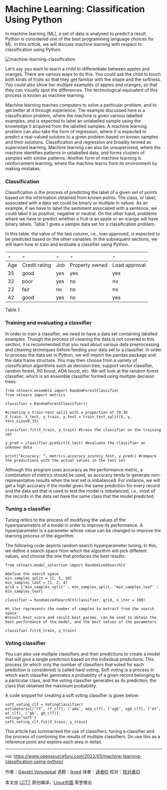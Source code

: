 [#]: subject: "Machine Learning: Classification Using Python"
[#]: via: "https://www.opensourceforu.com/2022/05/machine-learning-classification-using-python/"
[#]: author: "Gayatri Venugopal https://www.opensourceforu.com/author/gayatri-venugopal/"
[#]: collector: "lkxed"
[#]: translator: " "
[#]: reviewer: " "
[#]: publisher: " "
[#]: url: " "

Machine Learning: Classification Using Python
======
In machine learning (ML), a set of data is analysed to predict a result. Python is considered one of the best programming language choices for ML. In this article, we will discuss machine learning with respect to classification using Python.

![machine-learning-classification][1]

Let’s say you want to teach a child to differentiate between apples and oranges. There are various ways to do this. You could ask the child to touch both kinds of fruits so that they get familiar with the shape and the softness. You could also show her multiple examples of apples and oranges, so that they can visually spot the differences. The technological equivalent of this process is known as machine learning.

Machine learning teaches computers to solve a particular problem, and to get better at it through experience. The example discussed here is a classification problem, where the machine is given various labelled examples, and is expected to label an unlabelled sample using the knowledge it acquired from the labelled samples. A machine learning problem can also take the form of regression, where it is expected to predict a real-valued solution to a given problem based on known samples and their solutions. Classification and regression are broadly termed as supervised learning. Machine learning can also be unsupervised, where the machine identifies patterns in unlabelled data, and forms clusters of samples with similar patterns. Another form of machine learning is reinforcement learning, where the machine learns from its environment by making mistakes.

### Classification

Classification is the process of predicting the label of a given set of points based on the information obtained from known points. The class, or label, associated with a data set could be binary or multiple in nature. As an example, if we have to label the sentiment associated with a sentence, we could label it as positive, negative or neutral. On the other hand, problems where we have to predict whether a fruit is an apple or an orange will have binary labels. Table 1 gives a sample data set for a classification problem.

In this table, the value of the last column, i.e., loan approved, is expected to be predicted based on the other variables. In the subsequent sections, we will learn how to train and evaluate a classifier using Python.

| - | - | - | - | - |
| :- | :- | :- | :- | :- |
| Age | Credit rating | Job | Property owned | Load approval | 
| 35 | good | yes | yes | yes | 
| 32 | poor | yes | no | no | 
| 22 | fair | no | no | no | 
| 42 | good | yes | no | yes |

Table 1

### Training and evaluating a classifier

In order to train a classifier, we need to have a data set containing labelled examples. Though the process of cleaning the data is not covered in this section, it is recommended that you read about various data preprocessing and cleaning techniques before feeding your data set to a classifier. In order to process the data set in Python, we will import the pandas package and the data frame structure. You may then choose from a variety of classification algorithms such as decision tree, support vector classifier, random forest, XG boost, ADA boost, etc. We will look at the random forest classifier, which is an ensemble classifier formed using multiple decision trees.

```
from sklearn.ensemble import RandomForestClassifier
from sklearn import metrics

classifier = RandomForestClassifier()

#creating a train-test split with a proportion of 70:30
X_train, X_test, y_train, y_test = train_test_split(X, y, test_size=0.33)

classifier.fit(X_train, y_train) #train the classifier on the training set

y_pred = classifier.predict(X_test) #evaluate the classifier on unknown data

print(“Accuracy: “, metrics.accuracy_score(y_test, y_pred)) #compare the predictions with the actual values in the test set
```

Although this program uses accuracy as the performance metric, a combination of metrics should be used, as accuracy tends to generate non-representative results when the test set is imbalanced. For instance, we will get a high accuracy if the model gives the same prediction for every record and the data set that is used to test the model is imbalanced, i.e., most of the records in the data set have the same class that the model predicted.

### Tuning a classifier

Tuning refers to the process of modifying the values of the hyperparameters of a model in order to improve its performance. A hyperparameter is a parameter whose value can be changed to improve the learning process of the algorithm.

The following code depicts random search hyperparameter tuning. In this, we define a search space from which the algorithm will pick different values, and choose the one that produces the best results:

```
from sklearn.model_selection import RandomizedSearchCV

#define the search space
min_samples_split = [2, 5, 10]
min_samples_leaf = [1, 2, 4]
grid = {‘min_samples_split’ : min_samples_split, ‘min_samples_leaf’ : min_samples_leaf}

classifier = RandomizedSearchCV(classifier, grid, n_iter = 100)

#n_iter represents the number of samples to extract from the search space
#result.best_score and result.best_params_ can be used to obtain the best performance of the model, and the best values of the parameters

classifier.fit(X_train, y_train)
```

### Voting classifier

You can also use multiple classifiers and their predictions to create a model that will give a single prediction based on the individual predictions. This process (in which only the number of classifiers that voted for each prediction is considered) is called hard voting. Soft voting is a process in which each classifier generates a probability of a given record belonging to a particular class, and the voting classifier generates as its prediction, the class that obtained the maximum probability.

A code snippet for creating a soft voting classifier is given below:

```
soft_voting_clf = VotingClassifier(
estimators=[(‘rf’, rf_clf), (‘ada’, ada_clf), (‘xgb’, xgb_clf), (‘et’, et_clf), (‘gb’, gb_clf)],
voting=’soft’)
soft_voting_clf.fit(X_train, y_train)
```

This article has summarised the use of classifiers, tuning a classifier and the process of combining the results of multiple classifiers. Do use this as a reference point and explore each area in detail.

--------------------------------------------------------------------------------

via: https://www.opensourceforu.com/2022/05/machine-learning-classification-using-python/

作者：[Gayatri Venugopal][a]
选题：[lkxed][b]
译者：[译者ID](https://github.com/译者ID)
校对：[校对者ID](https://github.com/校对者ID)

本文由 [LCTT](https://github.com/LCTT/TranslateProject) 原创编译，[Linux中国](https://linux.cn/) 荣誉推出

[a]: https://www.opensourceforu.com/author/gayatri-venugopal/
[b]: https://github.com/lkxed
[1]: https://www.opensourceforu.com/wp-content/uploads/2022/04/machine-learning-classification.jpg
